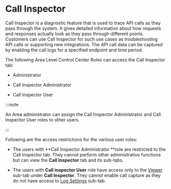 ﻿---
sidebar_position: 1
---

# Call Inspector

<head>
  <meta name="guidename" content="Cloud API Management"/>
  <meta name="context" content="GUID-a3134fad-8693-4c00-a046-5cedc641041e"/>
</head>


Call Inspector is a diagnostic feature that is used to trace API calls as they pass through the system. It gives detailed information about how requests and responses actually look as they pass through different points. Customers can use Call Inspector for such use cases as troubleshooting API calls or supporting new integrations. The API call data can be captured by enabling the call logs for a specified endpoint and time period. 

The following Area Level Control Center Roles can access the Call Inspector tab: 

- Administrator 

- Call Inspector Administrator 

- Call Inspector User 

:::note

An Area administrator can assign the Call Inspector Administrator and Call Inspector User roles to other users. 

:::

Following are the access restrictions for the various user roles: 

- The users with **Call Inspector Administrator **role are restricted to the Call Inspector tab. They cannot perform other administrative functions but can view the **Call Inspector** tab and its sub-tabs. 

- The users with **Call inspector User** role have access only to the [Viewer](Viewer/Viewer.md) sub-tab under **Call Inspector**. They cannot enable call capture as they do not have access to [Log Settings](Logsettings/Log-settings.md) sub-tab. 
